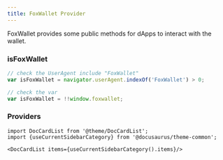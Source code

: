 ```yaml
---
title: FoxWallet Provider
---
```


FoxWallet provides some public methods for dApps to interact with the wallet.

### isFoxWallet
```js
// check the UserAgent include "FoxWallet"
var isFoxWallet = navigator.userAgent.indexOf('FoxWallet') > 0;

// check the var
var isFoxWallet = !!window.foxwallet;
```

### Providers

```mdx-code-block
import DocCardList from '@theme/DocCardList';
import {useCurrentSidebarCategory} from '@docusaurus/theme-common';

<DocCardList items={useCurrentSidebarCategory().items}/>
```
